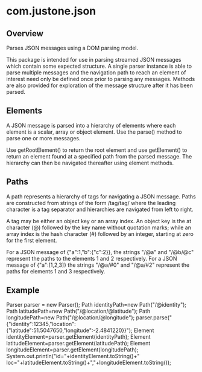 # com.justone.json

## Overview

Parses JSON messages using a DOM parsing model.

This package is intended for use in parsing streamed JSON messages which contain some expected
structure. A single parser instance is able to parse multiple messages and the navigation path 
to reach an element of interest need only be defined once prior to parsing any messages. 
Methods are also provided for exploration of the message structure after it has been parsed. 

## Elements

A JSON message is parsed into a hierarchy of elements where each element is 
a scalar, array or object element. Use the parse() method to parse one or more messages.

Use getRootElement() to return the root element and use getElement() to return an element found 
at a specified path from the parsed message. The hierarchy 
can then be navigated thereafter using element methods.

## Paths

A path represents a hierarchy of tags for navigating a JSON message. Paths
are constructed from strings of the form /tag/tag/ where the leading character
is a tag separator and hierarchies are navigated from left to right. 

A tag may be either an object key or an array index. An object key is the at character (@)
followed by the key name without quotation marks; while an array index is the hash character (#) 
followed by an integer, starting at zero for the first element.

For a JSON message of {"a":1,"b":{"c":2}}, the strings "/@a" and "/@b/@c" represent the paths
to the elements 1 and 2 respectively. For a JSON message of {"a":[1,2,3]} the strings
"/@a/#0" and "/@a/#2" represent the paths for elements 1 and 3 respectively. 


## Example

  Parser parser = new Parser();
  Path identityPath=new Path("/@identity");
  Path latitudePath=new Path("/@location/@latitude");
  Path longitudePath=new Path("/@location/@longitude");
  parser.parse("{\"identity\":12345,\"location\":{\"latitude\":51.5047650,\"longitude\":-2.4841220}}");
  Element identityElement=parser.getElement(identityPath);
  Element latitudeElement=parser.getElement(latitudePath);
  Element longitudeElement=parser.getElement(longitudePath);
  System.out.println("id="+identityElement.toString()+" loc="+latitudeElement.toString()+","+longitudeElement.toString());
